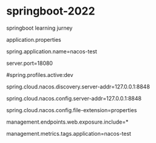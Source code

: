 # springboot-2022
springboot learning jurney

application.properties

spring.application.name=nacos-test

server.port=18080

#spring.profiles.active:dev

spring.cloud.nacos.discovery.server-addr=127.0.0.1:8848

spring.cloud.nacos.config.server-addr=127.0.0.1:8848

spring.cloud.nacos.config.file-extension=properties

management.endpoints.web.exposure.include=*

management.metrics.tags.application=nacos-test
